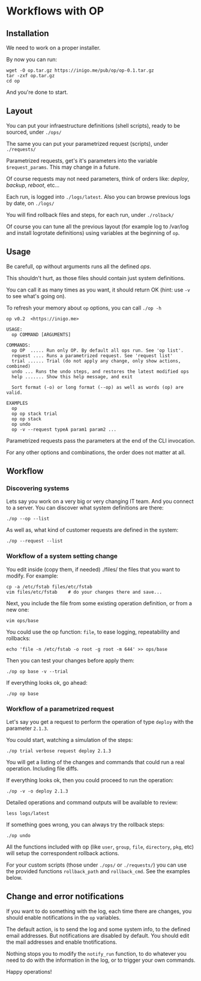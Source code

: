 
# Workflows with OP

## Installation

We need to work on a proper installer.

By now you can run:

    wget -O op.tar.gz https://inigo.me/pub/op/op-0.1.tar.gz
    tar -zxf op.tar.gz
    cd op

And you're done to start.

## Layout

You can put your infraestructure definitions (shell scripts), ready to be
sourced, under ```./ops/```

The same you can put your parametrized request (scripts), under ```./requests/```

Parametrized requests, get's it's parameters into the variable
```$request_params```. This may change in a future.

Of course requests may not need parameters, think of orders like: *deploy*,
*backup*, *reboot*, etc...

Each run, is logged into ```./logs/latest```. Also you can browse previous logs
by date, on ```./logs/```

You will find rollback files and steps, for each run, under ```./rolback/```

Of course you can tune all the previous layout (for example log to /var/log and
install logrotate definitions) using variables at the beginning of ```op```.

## Usage

Be carefull, op without arguments runs all the defined *ops*.

This shouldn't hurt, as those files should contain just system definitions.

You can call it as many times as you want, it should return OK (hint: use
```-v``` to see what's going on).

To refresh your memory about ```op``` options, you can call ```./op -h```

    op v0.2  <https://inigo.me>
    
    USAGE:
      op COMMAND [ARGUMENTS]
    
    COMMANDS:
      op OP  ..... Run only OP. By default all ops run. See 'op list'.
      request .... Runs a parametrized request. See 'request list'
      trial ...... Trial (do not apply any change, only show actions, combined)
      undo ... Runs the undo steps, and restores the latest modified ops
      help ....... Show this help message, and exit
    
      Sort format (-o) or long format (--op) as well as words (op) are valid.
    
    EXAMPLES
      op
      op op stack trial
      op op stack
      op undo
      op -v --request typeA param1 param2 ...


Parametrized requests pass the parameters at the end of the CLI invocation.

For any other options and combinations, the order does not matter at all.

## Workflow

### Discovering systems

Lets say you work on a very big or very changing IT team. And you connect to
a server. You can discover what system definitions are there:

    ./op --op --list

As well as, what kind of customer requests are defined in the system:

    ./op --request --list

### Workflow of a system setting change

You edit inside (copy them, if needed) ./files/ the files that you want to
modify. For example:

    cp -a /etc/fstab files/etc/fstab
    vim files/etc/fstab    # do your changes there and save...

Next, you include the file from some existing operation definition, or from a
new one:

    vim ops/base

You could use the op function: ```file```, to ease logging, repeatability
and rollbacks:

    echo 'file -n /etc/fstab -o root -g root -m 644' >> ops/base

Then you can test your changes before apply them:

    ./op op base -v --trial

If everything looks ok, go ahead:

    ./op op base

### Workflow of a parametrized request

Let's say you get a request to perform the operation of type ```deploy```
with the parameter ```2.1.3```.

You could start, watching a simulation of the steps:

    ./op trial verbose request deploy 2.1.3

You will get a listing of the changes and commands that could run a real
operation. Including file diffs.

If everything looks ok, then you could proceed to run the operation:

    ./op -v -o deploy 2.1.3

Detailed operations and command outputs will be available to review:

    less logs/latest

If something goes wrong, you can always try the rollback steps:

    ./op undo

All the functions included with op (like ```user```, ```group```, ```file```,
```directory```, ```pkg```, etc) will setup the correspondent rollback actions.

For your custom scripts (those under ```./ops/``` or ```./requests/```) you can
use the provided functions ```rollback_path``` and ```rollback_cmd```. See the
examples below.

## Change and error notifications

If you want to do something with the log, each time there are changes, you
should enable notifications in the ```op``` variables.

The default action, is to send the log and some system info, to the defined
email addresses. But notifications are disabled by default. You should edit the
mail addresses and enable tnotifications.

Nothing stops you to modify the ```notify_run``` function, to do whatever
you need to do with the information in the log, or to trigger your own commands.

Happy operations!

